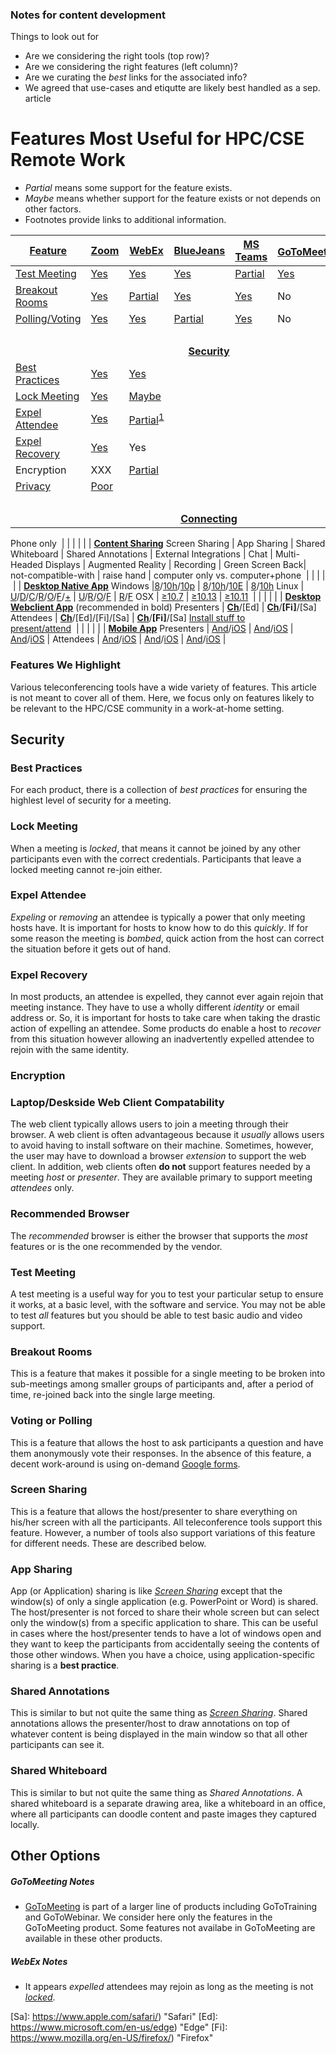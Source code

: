 ### Notes for content development

Things to look out for

* Are we considering the right tools (top row)?
* Are we considering the right features (left column)?
* Are we curating the *best* links for the associated info?
* We agreed that use-cases and etiqutte are likely best handled as a sep. article

# Features Most Useful for HPC/CSE Remote Work

* *Partial* means some support for the feature exists.
* *Maybe* means whether support for the feature exists or not depends on other factors.
* Footnotes provide links to additional information.

[Feature](#features-we-highlight) | [Zoom](https://www.zoom.us) | [WebEx](https://www.webex.com) | [BlueJeans](https://www.bluejeans.com) | [MS Teams](https://teams.microsoft.com/start) | [GoToMeeting](https://www.gotomeeting.com)<sup>[1](#gotomeeting-notes)</sup> | [Skype Business](https://www.skype.com/en/)
--- | --- | --- | --- | --- | --- | ---
[Test Meeting](#test-meeting) | [Yes](https://zoom.us/test) | [Yes](https://www.webex.com/test-meeting.html) | [Yes](https://bluejeans.com/111/) | [Partial](https://ucstatus.com/2019/06/26/how-to-place-a-test-call-in-microsoft-teams/) | [Yes](https://support.goto.com/meeting/help/join-a-test-session-g2m050001) | [Partial](https://www.businessinsider.com/how-to-test-skype-video)
[Breakout Rooms](#breakout-rooms) | [Yes](https://support.zoom.us/hc/en-us/articles/206476093-Getting-Started-with-Breakout-Rooms) | [Partial](https://help.webex.com/en-us/8cckd2/Manage-Breakout-Sessions-in-Cisco-Webex-Training) | [Yes](https://www.bluejeans.com/blog/introducing-bluejeans-breakout-sessions) | [Yes](https://techcommunity.microsoft.com/t5/microsoft-teams-blog/introducing-microsoft-teams-rooms-updated/ba-p/323848) | No | No
[Polling/Voting](#voting-or-polling) | [Yes](https://support.zoom.us/hc/en-us/articles/213756303-Polling-for-Meetings) | [Yes](https://help.webex.com/en-us/n0pdj9x/Start-a-Poll-in-Cisco-Webex-Meetings) | [Partial](https://support.bluejeans.com/s/article/Event-Polling) | [Yes](https://support.office.com/en-us/article/create-a-poll-in-microsoft-teams-a3f9112c-01e1-4ee4-bd88-25e4e243b80b) | No | [Yes](https://support.microsoft.com/en-us/office/take-a-poll-in-a-skype-for-business-meeting-6eb1fb85-18a6-422c-ae48-55519841f296?ui=en-us&rs=en-us&ad=us)
&nbsp;|&nbsp;|&nbsp;|&nbsp;|&nbsp;|&nbsp;|&nbsp;<tr><td colspan=7 align="center">[**Security**](#security)</td></tr>
[Best Practices](#best-practices) | [Yes](https://zoom.us/security) | [Yes](https://support.webex.com/LocalizedUpgrades/2014/bestpractices/best_practices_for_secure_meetings.pdf)
[Lock Meeting](#lock-meeting) | [Yes](https://blog.zoom.us/wordpress/2014/06/03/spotlight-security/) | [Maybe](https://help.webex.com/en-us/zcvgyc/Webex-Teams-Lock-or-Unlock-Your-Meeting)
[Expel Attendee](#expel-attendee) | [Yes](https://blog.zoom.us/wordpress/2014/06/03/spotlight-security/)|[Partial](https://help.webex.com/en-us/WBX30745/How-Do-I-Expel-a-Meeting-Participant)<sup>[1](#webex-notes)</sup>
[Expel Recovery](#expel-recovery) | [Yes](https://support.zoom.us/hc/en-us/articles/360021851371-Allowing-Removed-Participants-or-Panelists-to-Rejoin) | Yes |
Encryption | XXX | [Partial](https://help.webex.com/en-us/zcvgyc/Webex-Teams-Lock-or-Unlock-Your-Meeting)
[Privacy](#privacy) | [Poor](https://tidbits.com/2020/04/03/every-zoom-security-and-privacy-flaw-so-far-and-what-you-can-do-to-protect-yourself/)|
&nbsp;|&nbsp;|&nbsp;|&nbsp;|&nbsp;|&nbsp;|&nbsp;<tr><td colspan=7 align="center">[**Connecting**](#-native-app)</td></tr>
Phone only
&nbsp;|&nbsp;|&nbsp;|&nbsp;|&nbsp;|&nbsp;|&nbsp;<tr><td colspan=7 align="center">[**Content Sharing**](#desktop-native-app)</td></tr>
Screen Sharing |
App Sharing |
Shared Whiteboard |
Shared Annotations |
External Integrations |
Chat |
Multi-Headed Displays |
Augmented Reality |
Recording |
Green Screen Back|
not-compatible-with |
raise hand |
computer only vs. computer+phone
&nbsp;|&nbsp;|&nbsp;|&nbsp;|&nbsp;|&nbsp;|&nbsp;<tr><td colspan=7 align="center">[**Desktop Native App**](#desktop-native-app)</td></tr>
Windows |[8]/[10h]/[10p] | [8]/[10h]/[10E] | [8]/[10h]
Linux | [U]/[D]/[C]/[R]/[O]/[F]/[+][+z] | [U]/[R]/[O]/[F] | [R]/[F]
OSX | [&ge;10.7][osx] | [&ge;10.13][osx] | [&ge;10.11][osx]
&nbsp;|&nbsp;|&nbsp;|&nbsp;|&nbsp;|&nbsp;|&nbsp;<tr><td colspan=7 align="center">[**Desktop Webclient App**](#laptopdeskside-web-client-compatability) (recommended in bold)</td></tr>
Presenters | **[Ch]**/[Ed] | **[Ch]**/**[Fi]**/[Sa]
Attendees | **[Ch]**/[Ed]/[Fi]/[Sa] | **[Ch]**/**[Fi]**/[Sa]
[Install stuff to<br>present/attend](#must-download-to-attend)
&nbsp;|&nbsp;|&nbsp;|&nbsp;|&nbsp;|&nbsp;|&nbsp;<tr><td colspan=7 align="center">[**Mobile App**](#laptopdeskside-web-client-compatability)</td></tr>
Presenters | [And]/[iOS] | [And]/[iOS] | [And]/[iOS] |
Attendees | [And]/[iOS] | [And]/[iOS] | [And]/[iOS] |

### Features We Highlight

Various teleconferencing tools have a wide variety of features. This article is
not meant to cover all of them. Here, we focus only on features likely to be
relevant to the HPC/CSE community in a work-at-home setting.

## Security

### Best Practices

For each product, there is a collection of *best practices* for ensuring the
highlest level of security for a meeting.

### Lock Meeting

When a meeting is *locked*, that means it cannot be joined by any other
participants even with the correct credentials. Participants that leave
a locked meeting cannot re-join either.

### Expel Attendee

*Expeling* or *removing* an attendee is typically a power that only meeting
hosts have. It is important for hosts to know how to do this *quickly*. If for
some reason the meeting is *bombed*, quick action from the host can correct
the situation before it gets out of hand.

### Expel Recovery

In most products, an attendee is expelled, they cannot ever again rejoin that
meeting instance. They have to use a wholly different *identity* or email
address or. So, it is important for hosts to take care when taking the drastic
action of expelling an attendee. Some products do enable a host to *recover*
from this situation however allowing an inadvertently expelled attendee to
rejoin with the same identity.

### Encryption


### Laptop/Deskside Web Client Compatability

The web client typically allows users to join a meeting through their browser.
A web client is often advantageous because it *usually* allows users to avoid
having to install software on their machine. Sometimes, however, the user may
have to download a browser *extension* to support the web client. In addition,
web clients often **do not** support features needed by a meeting *host* or
*presenter*. They are available primary to support meeting *attendees* only.

### Recommended Browser

The *recommended* browser is either the browser that supports the *most*
features or is the one recommended by the vendor.

### Test Meeting

A test meeting is a useful way for you to test your particular setup to ensure
it works, at a basic level, with the software and service. You may not be able
to test *all* features but you should be able to test basic audio and video
support.

### Breakout Rooms

This is a feature that makes it possible for a single meeting to be broken into
sub-meetings among smaller groups of participants and, after a period of time,
re-joined back into the single large meeting.

### Voting or Polling

This is a feature that allows the host to ask participants a question and have
them anonymously vote their responses. In the absence of this feature, a decent
work-around is using on-demand [Google forms](https://www.google.com/forms/about/).

### Screen Sharing

This is a feature that allows the host/presenter to share everything on his/her screen with all the participants. All teleconference tools support this feature. However, a number of tools also support variations of this feature for different needs. These are described below.

### App Sharing

App (or Application) sharing is like [*Screen Sharing*](#screen-sharing) except that the window(s) of only a single application (e.g. PowerPoint or Word) is shared.  The host/presenter is not forced to share their whole screen but can select only the window(s) from a specific application to share. This can be useful in cases where the host/presenter tends to have a lot of windows open and they want to keep the participants from accidentally seeing the contents of those other windows. When you have a choice, using application-specific sharing is a **best practice**.

### Shared Annotations

This is similar to but not quite the same thing as [*Screen Sharing*](#screen-sharing). Shared annotations allows the presenter/host to draw annotations on top of whatever content is being displayed in the main window so that all other participants can see it.

### Shared Whiteboard

This is similar to but not quite the same thing as *Shared Annotations*. A shared whiteboard is a separate drawing area, like a whiteboard in an office, where all participants can doodle content and paste images they captured locally.

## Other Options

##### GoToMeeting Notes

* [GoToMeeting](https://www.gotomeeting.com) is part of a larger line of products
including GoToTraining and GoToWebinar. We consider here only the features in
the GoToMeeting product. Some features not availabe in GoToMeeting are available
in these other products.

##### WebEx Notes

* It appears *expelled* attendees may rejoin as long as the meeting is not [*locked*](#lock-meeting).

<!--- Linux Distribution Notes --->
[U]: https://ubuntu.com/ "Ubuntu"
[D]: https://www.debian.org/ "Debian"
[R]: https://www.redhat.com/en "RedHat"
[O]: https://www.opensuse.org/ "openSUSE"
[C]: https://www.centos.org/ "CentOS"
[F]: https://getfedora.org/ "Fedora"
[+z]: https://support.zoom.us/hc/en-us/articles/204206269-Installing-or-updating-Zoom-on-Linux "Other Linux Distributions"

<!--- Windows Version Notes --->
[8]: https://www.microsoft.com/en-us/software-download/windows8ISO "Windows 8"
[10h]: https://www.microsoft.com/en-us/software-download/windows10ISO "Windows 10 Home"
[10P]: https://www.microsoft.com/en-us/software-download/windows10ISO "Windows 10 Pro"
[10ed]: https://www.microsoft.com/en-us/software-download/windows10ISO "Windows 10 Education"
[10Pw]: https://www.microsoft.com/en-us/software-download/windows10ISO "Windows 10 Pro Workstation"
[10Pe]: https://www.microsoft.com/en-us/software-download/windows10ISO "Windows 10 Pro Education"
[10E]: https://www.microsoft.com/en-us/software-download/windows10ISO "Windows 10 Enterprise"

<!--- OSX Version Notes --->
[osx]: https://www.macworld.co.uk/feature/mac/os-x-macos-versions-3662757/ "OSX version names and numbers"

<!--- iOS Version Notes --->
[iOS]: https://www.apple.com/ios/ios-13/ "iOS Versions"

<!--- Android Version Notes --->
[And]: https://en.wikipedia.org/wiki/Android_version_history "Android version names and numbers"

<!--- Browser Version Notes --->
[Ch]: https://www.google.com/chrome/ "Chrome"
[Sa]: https://www.apple.com/safari/) "Safari"
[Ed]: https://www.microsoft.com/en-us/edge) "Edge"
[Fi]: https://www.mozilla.org/en-US/firefox/) "Firefox"
